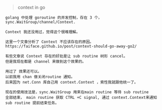 
> context in go

    golang 中处理 goroutine 的并发控制，存在 3 个，
    sync.WaitGroup/channel/Context.
    
    Context 我还没用过，觉得这个很难理解。
    
    这里一个文章分析了 Context 不应该存在的原因。
    https://faiface.github.io/post/context-should-go-away-go2/
    
    有些文章说 Context 存在的好处是让 sub routine 树形 cancel。
    但是我现在都是 channel 来做到这个效果的。
    
    用过了 效果还可以。
    以前我用 chan 做关闭routine 通知。
    后来因为 net.Conn 库自己用 context.Context ，索性我就跟他统一了。
    
    现在的使用技法是，sync.WaitGroup 用来在main routine 等待 sub routine 
    全部结束， main routine 获取 CTRL +C signal, 通过 context.Context来通知
    sub routine 提前结束任务。
